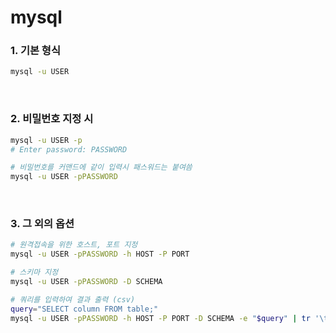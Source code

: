 mysql
===

### 1. 기본 형식
```sh
mysql -u USER
```

<br>

### 2. 비밀번호 지정 시
```sh
mysql -u USER -p
# Enter password: PASSWORD

# 비밀번호를 커맨드에 같이 입력시 패스워드는 붙여씀
mysql -u USER -pPASSWORD
```

<br>

### 3. 그 외의 옵션
```sh
# 원격접속을 위한 호스트, 포트 지정
mysql -u USER -pPASSWORD -h HOST -P PORT

# 스키마 지정
mysql -u USER -pPASSWORD -D SCHEMA

# 쿼리를 입력하여 결과 출력 (csv)
query="SELECT column FROM table;"
mysql -u USER -pPASSWORD -h HOST -P PORT -D SCHEMA -e "$query" | tr '\t' ',' > /aaa/bbb/query.csv

```

<br>

### 

<br>
